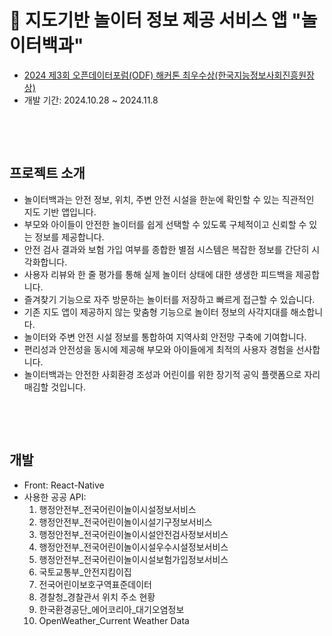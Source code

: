 # 🛝 지도기반 놀이터 정보 제공 서비스 앱 "놀이터백과"
- [2024 제3회 오픈데이터포럼(ODF) 해커톤 최우수상(한국지능정보사회진흥원장상)](https://www.odf.or.kr/hackathon/?q=YToxOntzOjEyOiJrZXl3b3JkX3R5cGUiO3M6MzoiYWxsIjt9&bmode=view&idx=126358409&t=board)
- 개발 기간: 2024.10.28 ~ 2024.11.8
&nbsp;

&nbsp;

&nbsp;
## 프로젝트 소개
- 놀이터백과는 안전 정보, 위치, 주변 안전 시설을 한눈에 확인할 수 있는 직관적인 지도 기반 앱입니다.
- 부모와 아이들이 안전한 놀이터를 쉽게 선택할 수 있도록 구체적이고 신뢰할 수 있는 정보를 제공합니다.
- 안전 검사 결과와 보험 가입 여부를 종합한 별점 시스템은 복잡한 정보를 간단히 시각화합니다.
- 사용자 리뷰와 한 줄 평가를 통해 실제 놀이터 상태에 대한 생생한 피드백을 제공합니다.
- 즐겨찾기 기능으로 자주 방문하는 놀이터를 저장하고 빠르게 접근할 수 있습니다.
- 기존 지도 앱이 제공하지 않는 맞춤형 기능으로 놀이터 정보의 사각지대를 해소합니다.
- 놀이터와 주변 안전 시설 정보를 통합하여 지역사회 안전망 구축에 기여합니다.
- 편리성과 안전성을 동시에 제공해 부모와 아이들에게 최적의 사용자 경험을 선사합니다.
- 놀이터백과는 안전한 사회환경 조성과 어린이를 위한 장기적 공익 플랫폼으로 자리매김할 것입니다.
&nbsp;

&nbsp;

&nbsp;
## 개발
- Front: React-Native
- 사용한 공공 API:
  1. 행정안전부_전국어린이놀이시설정보서비스
  2. 행정안전부_전국어린이놀이시설기구정보서비스
  3. 행정안전부_전국어린이놀이시설안전검사정보서비스
  4. 행정안전부_전국어린이놀이시설우수시설정보서비스
  5. 행정안전부_전국어린이놀이시설보험가입정보서비스
  6. 국토교통부_안전지킴이집
  7. 전국어린이보호구역표준데이터
  8. 경찰청_경찰관서 위치 주소 현황
  9. 한국환경공단_에어코리아_대기오염정보
  10. OpenWeather_Current Weather Data
